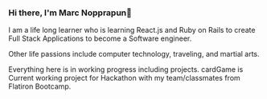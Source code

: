 ### Hi there, I'm Marc Nopprapun👋


I am a life long learner who is learning React.js and Ruby on Rails to create Full Stack Applications to become a Software engineer.
<p>
Other life passions include computer technology, traveling, and martial arts.
<p>

  Everything here is in working progress including projects.
  cardGame is Current working project for Hackathon with my team/classmates from Flatiron Bootcamp.
  
<!--   ![](https://img.shields.io/badge/<WORD_ON_LEFT>-<WORD_ON_RIGHT>-informational?style=flat&logo=<LOGO_NAME>&logoColor=white&color=2bbc8a) -->

<!--
**mnopprapun/mnopprapun** is a ✨ _special_ ✨ repository because its `README.md` (this file) appears on your GitHub profile.

Here are some ideas to get you started:

- 🔭 I’m currently working on ...
- 🌱 I’m currently learning ...
- 👯 I’m looking to collaborate on ...
- 🤔 I’m looking for help with ...
- 💬 Ask me about ...
- 📫 How to reach me: ...
- 😄 Pronouns: ...
- ⚡ Fun fact: ...
-->
